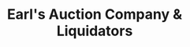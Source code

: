---
title: "Earl's Auction Company & Liquidators"
url: /indianapolis/earls-auction-company-and-liquidators/
shop: pawnbroker
---